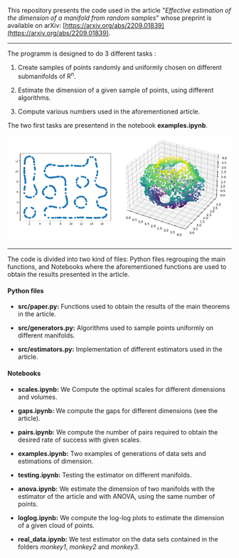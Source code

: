 This repository presents the code used in the article "*Effective estimation of the dimension of a manifold from random samples*" whose preprint is available on arXiv: [https://arxiv.org/abs/2209.01839](https://arxiv.org/abs/2209.01839).

***

The programm is designed to do 3 different tasks :

1) Create samples of points randomly and uniformly chosen on different submanifolds of R<sup>n</sup>.

2) Estimate the dimension of a given sample of points, using different algorithms.

3) Compute various numbers used in the aforementioned article.

The two first tasks are presentend in the notebook **examples.ipynb**.

<img src="samples.png" />


***

The code is divided into two kind of files: Python files regrouping the main functions, and Notebooks where the aforementioned functions are used to obtain the results presented in the article.

#### Python files
- **src/paper.py:** Functions used to obtain the results of the main theorems in the article.

- **src/generators.py:** Algorithms used to sample points uniformly on different manifolds.

- **src/estimators.py:** Implementation of different estimators used in the article.

#### Notebooks
- **scales.ipynb:** We Compute the optimal scales for different dimensions and volumes.

- **gaps.ipynb:** We compute the gaps for different dimensions (see the article).

- **pairs.ipynb:** We compute the number of pairs required to obtain the desired rate of success with given scales.

- **examples.ipynb:** Two examples of generations of data sets and estimations of dimension.

- **testing.ipynb:** Testing the estimator on different manifolds.

- **anova.ipynb:** We estimate the dimension of two manifolds with the estimator of the article and with ANOVA, using the same number of points.

- **loglog.ipynb:** We compute the log-log plots to estimate the dimension of a given cloud of points.

- **real_data.ipynb:** We test estimator on the data sets contained in the folders *monkey1*, *monkey2* and *monkey3*.